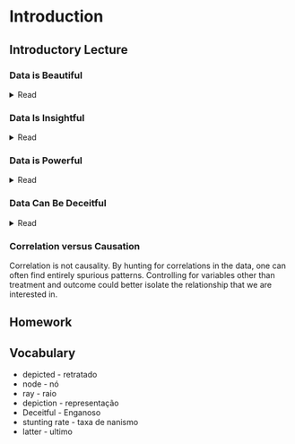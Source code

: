 # Introduction

## Introductory Lecture
### Data is Beautiful
<details>
  <summary>Read</summary>
Kimo Quaintance, lives in Eastleigh and he interviewed some Somali people living in Eastleigh, some of them very recently arriving, some of them settled in Eastleigh for hundreds of years. And he asked them for permission to harvest their Facebook network data-- something you can do with a tool Netvizz-- and then visualize them using another tool called Gephi.

This is how it looks like when put together the social network of these guys.
So each round is what's, in social network parlance, referred to as a node, and it's just a person.
Each little ray is a link between this person and their contacts on Facebook. So this is someone who is identified as a contact.

<img src="dataisbeautiful.jpg" width="300px;">

And the size of the bubbles is proportional to the importance of the person in the social network. It's not just a nice graph, you can see, for example, a person here on the top right to be quite an important person. And here, you might ask immediately, well, what does important mean? It could be the degree of the node, which in plain English would be the number of connections they have. Or it could be that someone doesn't have all that many friends, but he could be important because he's friends with someone who are important.


So there are people who met because they're from the same hometown. There are people who took a class together. There are people who went to boarding school together. There are people who are working together. And we can also visualize that with the color, and then order the data; also kind of put the nodes somewhere in the network such that these things kind of are nicely separated. So that's one example of very beautiful data.
</details>






### Data Is Insightful
<details>
  <summary>Read</summary>
In this is very, very nice work by Michael Greenstone and his co-authors looking at one particular natural experiment in China, about a policy that was given by the government was very different on the north and the south of the black line. On the north of the black line, heating was subsidized and heating via coal-- coal heating-- was subsidized. And on the south, it wasn't. So now we can see that, clearly, something seemed to be going on on the north versus the south.

<img src="dataisinsightful.jpg" width="600px;">

In this two-dimensional plane of data, where I'm looking at the degree north of the Huai
River boundary. So negative means it's in the south, and then positive is in the north.
And we are going closer and closer and closer to the river. What you can see is that that seems to be the case, where the line that start from the south goes up as you get closer and closer to the boundary, which does make sense because pollution travels through the air. So they probably would get some of the pollution from the north. And then there is a big jump at the north. And that's kind of a little bit more constant, maybe, to the right. So this jump-- you have a nice little text box here that really nicely illustrates what they find. It's a jump of 4.1 microgram per cubic meter and is statistically significant.

<img src="lifeexpc.png" width="600px;">

But if we look to life expectancy. So life expectancy is higher in the south of the river compared to the north of the river. Another thing you see that is nice in this graph is, unlike pollution, the mortality-- other than the fact that there is this jump, the mortality doesn't seem to be widely different from both sides. The thing is, heat is actually a nice thing to have. So even though pollution probably killed some people, as we can see, it might be the case that heat also saved some people's life.
So from this graph, you might not necessarily conclude that, oh, we better stop the subsidies for heat.
The only thing you might be willing to conclude is that particulate matters are not good for you. So that's a graph that I think that has a little story -- very nicely encapsulates the type of insight we can get from data.
</details>






### Data is Powerful
<details>
  <summary>Read</summary>
<b>Example: Changing regulation in India</b>
We worked with the Gujarat Pollution Control Board, again this is with Michael Greenstone, and also with Rohini Pande and Nick Ryan. The city had a problem. The auditing sytem was private. So a firm that is in a polluting sector is required to hire an auditor. And what is an auditor? It's a private firm that has to have some minimum competences in terms of engineers and scientists, They had a clear conflict of interest and perverse incentives. The solution was firms would pay into a central pool, auditors from the central pool are randomly assigned to firms.

In general a histogram depicts the number (or fraction) of observations that falls within certain ranges of a particular outcome measurement
</details>






### Data Can Be Deceitful
<details>
  <summary>Read</summary>
So there is this graph that shows very strong correlation between enrollment in secondary school and log GDP per capita, that shows that where people are more educated in countries where people are more educated they're also richer.  This correlation people have used to motivate policy-- for example, you know, build schools, and build support for education, spending on education, etc. And in particular, this correlation is much stronger than the similar correlation you could find at the individual level. So in general, one more year of education increases your earnings by about 7 to 8% in most countries, but it suggest a much, much steeper correlation between the two. So that makes you to think well, maybe the whole is better. 

<img src="gdpedu.png" width="600px;">

But other possible interpretation, there are hidden variables that explain both of these things. Maybe the government supports education and something else does not that makes them richer. Maybe governments that are able to have good schools are also able to control malaria and are able to have a good functioning credit market and all sorts of stuff like that.
</details>






### Correlation versus Causation
Correlation is not causality. By hunting for correlations in the data, one can often find entirely spurious patterns. Controlling for variables other than treatment and outcome could better isolate the relationship that we are interested in.






## Homework






## Vocabulary
- depicted - retratado
- node - nó
- ray - raio
- depiction - representação
- Deceitful - Enganoso
- stunting rate - taxa de nanismo
- latter - ultimo
